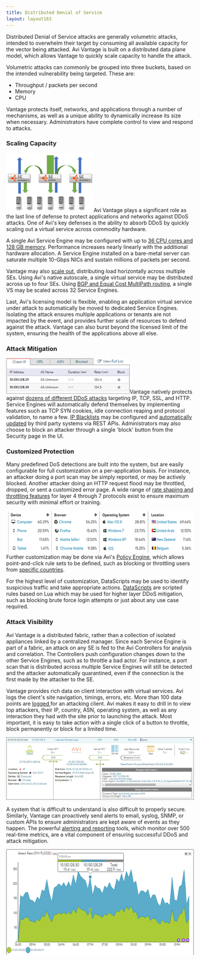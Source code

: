 ```yaml
---
title: Distributed Denial of Service
layout: layout163
---
```

Distributed Denial of Service attacks are generally volumetric attacks, intended to overwhelm their target by consuming all available capacity for the vector being attacked. Avi Vantage is built on a distributed data plane model, which allows Vantage to quickly scale capacity to handle the attack.

Volumetric attacks can commonly be grouped into three buckets, based on the intended vulnerability being targeted. These are:

* Throughput / packets per second
* Memory
* CPU 

Vantage protects itself, networks, and applications through a number of mechanisms, as well as a unique ability to dynamically increase its size when necessary.  Administrators have complete control to view and respond to attacks.

### Scaling Capacity

<a href="img/scale-illustrated.png"><img class=" wp-image-1379 alignright" src="img/scale-illustrated.png" alt="scale illustrated" width="235" height="158"></a>Avi Vantage plays a significant role as the last line of defense to protect applications and networks against DDoS attacks. One of Avi's key defenses is the ability to absorb DDoS by quickly scaling out a virtual service across commodity hardware.

A single Avi Service Engine may be configured with up to <a href="{% vpath %}/sizing-service-engines">36 CPU cores and 128 GB memory</a>. Performance increases nearly linearly with the additional hardware allocation. A Service Engine installed on a bare-metal server can saturate multiple 10-Gbps NICs and sustain millions of packets per second.

Vantage may also <a href="{% vpath %}/autoscale-service-engines">scale out</a>, distributing load horizontally across multiple SEs. Using Avi's native autoscale, a single virtual service may be distributed across up to four SEs. Using <a href="{% vpath %}/bgp-support-for-virtual-services">BGP and Equal Cost MultiPath routing</a>, a single VS may be scaled across 32 Service Engines.

Last, Avi's licensing model is flexible, enabling an application virtual service under attack to automatically be moved to dedicated Service Engines. Isolating the attack ensures multiple applications or tenants are not impacted by the event, and provides further scale of resources to defend against the attack.  Vantage can also burst beyond the licensed limit of the system, ensuring the health of the applications above all else.

### Attack Mitigation

<a href="img/DDoSblock.png"><img class=" wp-image-7274 alignright" src="img/DDoSblock.png" alt="DDoSblock" width="332" height="95"></a>Vantage natively protects against <a href="{% vpath %}/ddos-attacks-mitigated">dozens of different DDoS attacks</a> targeting IP, TCP, SSL, and HTTP. Service Engines will automatically defend themselves by implementing features such as TCP SYN cookies, idle connection reaping and protocol validation, to name a few. <a href="{% vpath %}/block-an-ip-address-to-a-virtual-service">IP Blacklists</a> may be configured and <a href="{% vpath %}/modify-network-security-acl-via-api">automatically updated</a> by third party systems via REST APIs. Administrators may also choose to block an attacker through a single 'block' button from the Security page in the UI.

### Customized Protection

Many predefined DoS detections are built into the system, but are easily configurable for full customization on a per-application basis. For instance, an attacker doing a port scan may be simply reported, or may be actively blocked. Another attacker doing an HTTP request flood may be throttled, dropped, or sent a customized error page. A wide range of <a href="{% vpath %}/rate-shaping-and-throttling-options">rate shaping and throttling features</a> for layer 4 through 7 protocols exist to ensure maximum security with minimal effort or training.

<a href="img/DDoSclients.png"><img class="size-full wp-image-7277 alignright" src="img/DDoSclients.png" alt="DDoSclients" width="563" height="113"></a>Further customization may be done via Avi's <a href="{% vpath %}/architectural-overview/applications/vs-policies/">Policy Engine</a>, which allows point-and-click rule sets to be defined, such as blocking or throttling users from <a href="{% vpath %}/geo-location-database">specific countries</a>.

For the highest level of customization, DataScripts may be used to identify suspicious traffic and take appropriate actions. <a href="{% vpath %}/datascript-guide/">DataScripts</a> are scripted rules based on Lua which may be used for higher layer DDoS mitigation, such as blocking brute force login attempts or just about any use case required.

### Attack Visibility

Avi Vantage is a distributed fabric, rather than a collection of isolated appliances linked by a centralized manager. Since each Service Engine is part of a fabric, an attack on any SE is fed to the Avi Controllers for analysis and correlation. The Controllers push configuration changes down to the other Service Engines, such as to throttle a bad actor. For instance, a port scan that is distributed across multiple Service Engines will still be detected and the attacker automatically quarantined, even if the connection is the first made by the attacker to the SE.

Vantage provides rich data on client interaction with virtual services. Avi logs the client's site navigation, timings, errors, etc. More than 100 data points are <a href="{% vpath %}/architectural-overview/applications/virtual-services/vs-logs/">logged </a>for an attacking client. Avi makes it easy to drill in to view top attackers, their IP, country, ASN, operating system, as well as any interaction they had with the site prior to launching the attack. Most important, it is easy to take action with a single click of a button to throttle, block permanently or block for a limited time.

<a href="img/details_clientlogs_expanded.jpg"><img class="wp-image-1104" src="img/details_clientlogs_expanded.jpg" alt="details_clientlogs_expanded"></a>

A system that is difficult to understand is also difficult to properly secure. Similarly, Vantage can proactively send alerts to email, syslog, SNMP, or custom APIs to ensure administrators are kept aware of events as they happen. The powerful <a href="{% vpath %}/metrics-list/">alerting and reporting</a> tools, which monitor over 500 real-time metrics, are a vital component of ensuring successful DDoS and attack mitigation.

<a href="img/SYNflood.png"><img class="size-full wp-image-7266 alignnone" src="img/SYNflood.png" alt="SYNflood" width="616" height="284"></a>
